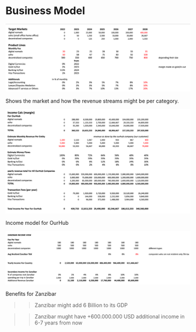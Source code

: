 
# Business Model

![](img/bizmodel1.png)  


Shows the market and how the revenue streams might be per category.


![](img/bizmodel2.png)  

Income model for OurHub


![](img/bizmodel3.png)  

Benefits for Zanzibar

>> Zanzibar might add 6 Billion to its GDP

>> Zanzibar mught have +600.000.000 USD additional income in 6-7 years from now


